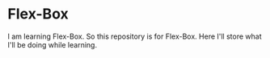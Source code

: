 # Flex-Box
I am learning Flex-Box. So this repository is for Flex-Box. Here I'll store what I'll be doing while learning.
